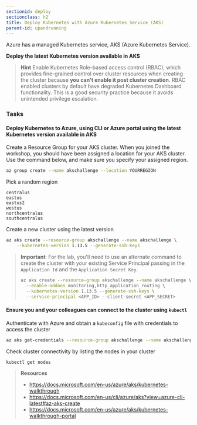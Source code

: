 ```yaml
---
sectionid: deploy
sectionclass: h2
title: Deploy Kubernetes with Azure Kubernetes Service (AKS)
parent-id: upandrunning
---
```


Azure has a managed Kubernetes service, AKS (Azure Kubernetes Service).

**Deploy the latest Kubernetes version available in AKS**

> **Hint** Enable Kubernetes Role-based access control (RBAC), which provides fine-grained control over cluster resources when creating the cluster because **you can't enable it post cluster creation**. RBAC enabled clusters by default have degraded Kubernetes Dashboard functionality. This is a good security practice because it avoids unintended privilege escalation.

### Tasks

#### Deploy Kubernetes to Azure, using CLI or Azure portal using the latest Kubernetes version available in AKS

Create a Resource Group for your AKS cluster. When you joined the workshop, you should have been assigned a location for your AKS cluster. Use the command below, and make sure you specify your assigned region.

```sh
az group create --name akschallenge --location YOURREGION
```

Pick a random region
```
centralus
eastus
eastus2
westus
northcentralus
southcentralus
```

Create a new cluster using the latest version

```sh
az aks create --resource-group akschallenge --name akschallenge \
    --kubernetes-version 1.13.5 --generate-ssh-keys
```

> **Important**: For the lab, you'll need to use an alternate command to create the cluster with your existing Service Principal passing in the `Application Id` and the `Application Secret Key`.
> ```sh
> az aks create --resource-group akschallenge --name akschallenge \
>   --enable-addons monitoring,http_application_routing \
>   --kubernetes-version 1.13.5 --generate-ssh-keys \
>   --service-principal <APP_ID> --client-secret <APP_SECRET>
> ```

#### Ensure you and your colleagues can connect to the cluster using `kubectl`


Authenticate with Azure and obtain a `kubeconfig` file with credentials to access the cluster

```sh
az aks get-credentials --resource-group akschallenge --name akschallenge
```

Check cluster connectivity by listing the nodes in your cluster

```sh
kubectl get nodes
```


> **Resources**
>
> * <https://docs.microsoft.com/en-us/azure/aks/kubernetes-walkthrough>
> * <https://docs.microsoft.com/en-us/cli/azure/aks?view=azure-cli-latest#az-aks-create>
> * <https://docs.microsoft.com/en-us/azure/aks/kubernetes-walkthrough-portal>
